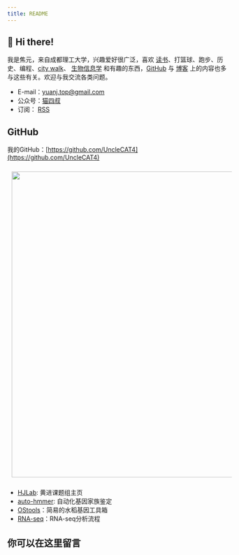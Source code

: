 ```yaml
---
title: README
---
```


## 👋 Hi there!

我是焦元，来自成都理工大学，兴趣爱好很广泛，喜欢 [读书](https://yuanj.top/tags/%E6%9C%AD%E8%AE%B0/)、打篮球、跑步、历史、编程、[city walk](https://yuanj.top/tags/%E6%B8%B8%E8%AE%B0/)、 [生物信息学](https://yuanj.top/tags/%E7%94%9F%E7%89%A9%E4%BF%A1%E6%81%AF%E5%AD%A6/) 和有趣的东西，[GitHub](https://github.com/UncleCAT4) 与 [博客](https://yuanj.top/) 上的内容也多与这些有关。欢迎与我交流各类问题。

- E-mail：yuanj.top@gmail.com
- 公众号：[猫四叔](/images/wechat.jpg)
- 订阅： [RSS](/index.xml)

## GitHub

我的GitHub：[https://github.com/UncleCAT4](https://github.com/UncleCAT4)

<img src="http://ghchart.rshah.org/UncleCAT4" style="width:700px;border:10px solid rgba(255, 255, 255, 0);" align="center"/>

- [HJLab](https://github.com/UncleCAT4/HJlab): 黄进课题组主页
- [auto-hmmer](https://github.com/UncleCAT4/auto-hmmer): 自动化基因家族鉴定
- [OStools](https://github.com/UncleCAT4/OStools)：简易的水稻基因工具箱
- [RNA-seq](https://github.com/YuanJ2003/RNA-seq)：RNA-seq分析流程

## 你可以在这里留言

<script src="https://giscus.app/client.js"
        data-repo="UncleCAT4/blog"
        data-repo-id="R_kgDOKXKUsQ"
        data-category="Announcements"
        data-category-id="DIC_kwDOKXKUsc4CZj38"
        data-mapping="title"
        data-strict="0"
        data-reactions-enabled="0"
        data-emit-metadata="0"
        data-input-position="bottom"
        data-theme="preferred_color_scheme"
        data-lang="en"
        crossorigin="anonymous"
        async>
</script>
